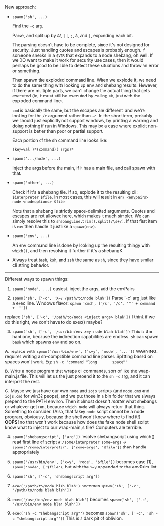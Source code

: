 New approach:

- `spawn('sh', ...)`

    Find the `-c` arg.

    Parse, and split up by `&&`, `||`, `;`, `&`, and `|`, expanding
    each bit.

    The parsing doesn't have to be complete, since it's not designed
    for security.  Just handling quotes and escapes is probably
    enough.  If someone sneaks in a `$VAR` that expands to a node
    shebang, oh well.  If we DO want to make it work for security use
    cases, then it would perhaps be good to be able to detect these
    situations and throw an error or something.

    Then spawn the exploded command line.  When we explode it, we need
    to do the same thing with looking up env and shebang results.
    However, if there are multiple parts, we can't change the actual
    thing that gets executed (ie, it must still be executed by calling
    `sh`, just with the exploded command line).

    `cmd` is basically the same, but the escapes are different, and
    we're looking for the `/c` argument rather than `-c`.  In the
    short term, probably we should just explicitly not support
    windows, by printing a warning and doing nothing if run in
    Windows.  This may be a case where explicit non-support is better
    than poor or partial support.

    Each portion of the sh command line looks like:

    `(key=val )*(command)( args)*`

- `spawn('.../node', ...)`

    Inject the args before the main, if it has a main file, and call
    spawn with that.

- `spawn('other', ...)`

    Check if it's a shebang file.  If so, explode it to the resulting
    cli: `$interpreter $file`.  In most cases, this will result in
    `env <envpairs> node <nodeoptions> $file`

    Note that a shebang is strictly space-delimited arguments.  Quotes
    and escapes are not allowed here, which makes it much simpler.  We
    can simply resolve this to `shebangLine.trim().split(/\s+/)`.  If
    that first item is `env` then handle it just like a `spawn(env)`.

- `spawn('env', ...)`

    An env command line is done by looking up the resulting thingy
    with `which()`, and then resolving it further if it's a shebangK

- Always treat `bash`, `ksh`, and `zsh` the same as `sh`, since they
  have similar cli string behavior.

----

Different ways to spawn things:

1. `spawn('node', ...)`
  easiest.
  inject the args, add the envPairs

2. `spawn('sh', ['-c', 'X=y /path/to/node blah'])`
  Parse '-c' arg just like a exec line.
  Windows flavor: `spawn('cmd', ['/s', '/c', '"' + command + '"'])`

  replace `('sh', ['-c', '/path/to/node <inject args> blah'])`
  I think if we do this right, we don't have to do exec() maybe?

3. `spawn('sh', ['-c', '/usr/bin/env x=y node blah blah'])`
  This is the hard one, because the indirection capabilities are
  endless.  `sh` can spawn `bash` which spawns `env` and so on.

  A. replace with `spawn('/usr/bin/env', ['x=y', 'node', '...'])`
    WARNING: requires writing a sh-compatible command line parser.
    Splitting based on spaces won't work.
    Eg: `sh -c 'command "long       space"'`

  B. Write a node program that wraps cli commands, sort of like the
    wrap-main.js file.  This will let us the just prepend it to the
    `sh -c` arg, and it can interpret the rest.

  C. Maybe we just have our own `node` and `iojs` scripts (and
  `node.cmd` and `iojs.cmd` for win32 peops), and we put those in a
  bin folder that we always prepend to the PATH environ.  Then it
  almost doesn't *matter* what shebangs or whatever get run, because
  `which node` will always return that thing.  Something to consider.
  (Also, that fakey `node` script cannot be a node program, obviously,
  because the shell won't know where to find it!)  
  **OOPS!** no that won't work because how does the fake node shell
  script know what to inject to our wrap-main.js file?
  Computers are terrible.

4. `spawn('shebangscript', ['arg'])`
  resolve shebangscript using which()
  read first line of script
  `#!/some/interpreter some=args` ->
  `spawn('/some/interpreter', ['some=args', '$file'])`
  then handle appropriately

5. `spawn('/usr/bin/env', ['x=y', 'node', '$file'])`
  becomes case (1), `spawn('node', ['$file')`, but with the `x=y`
  appended to the envPairs list

6. `spawn('sh', ['-c', 'shebangscript arg'])`

7. `exec('/path/to/node blah blah')`
  becomes `spawn('sh', ['-c', '/path/to/node blah blah'])`

8. `exec('/usr/bin/env node blah blah')`
  becomes `spawn('sh', ['-c', '/usr/bin/env node blah blah'])`

9. `exec('sh -c "shebangscript arg"')`
  becomes `spawn('sh', ['-c', 'sh -c "shebangscript arg"'])`
  This is a dark pit of oblivion.

